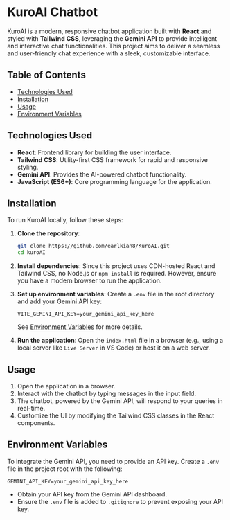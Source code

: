 # KuroAI Chatbot

KuroAI is a modern, responsive chatbot application built with **React** and styled with **Tailwind CSS**, leveraging the **Gemini API** to provide intelligent and interactive chat functionalities. This project aims to deliver a seamless and user-friendly chat experience with a sleek, customizable interface.

## Table of Contents
- [Technologies Used](#technologies-used)
- [Installation](#installation)
- [Usage](#usage)
- [Environment Variables](#environment-variables)

## Technologies Used
- **React**: Frontend library for building the user interface.
- **Tailwind CSS**: Utility-first CSS framework for rapid and responsive styling.
- **Gemini API**: Provides the AI-powered chatbot functionality.
- **JavaScript (ES6+)**: Core programming language for the application.

## Installation
To run KuroAI locally, follow these steps:

1. **Clone the repository**:
   ```bash
   git clone https://github.com/earlkian8/KuroAI.git
   cd kuroAI
   ```

2. **Install dependencies**:
   Since this project uses CDN-hosted React and Tailwind CSS, no Node.js or `npm install` is required. However, ensure you have a modern browser to run the application.

3. **Set up environment variables**:
   Create a `.env` file in the root directory and add your Gemini API key:
   ```plaintext
   VITE_GEMINI_API_KEY=your_gemini_api_key_here
   ```
   See [Environment Variables](#environment-variables) for more details.

4. **Run the application**:
   Open the `index.html` file in a browser (e.g., using a local server like `Live Server` in VS Code) or host it on a web server.

## Usage
1. Open the application in a browser.
2. Interact with the chatbot by typing messages in the input field.
3. The chatbot, powered by the Gemini API, will respond to your queries in real-time.
4. Customize the UI by modifying the Tailwind CSS classes in the React components.

## Environment Variables
To integrate the Gemini API, you need to provide an API key. Create a `.env` file in the project root with the following:

```plaintext
GEMINI_API_KEY=your_gemini_api_key_here
```

- Obtain your API key from the Gemini API dashboard.
- Ensure the `.env` file is added to `.gitignore` to prevent exposing your API key.